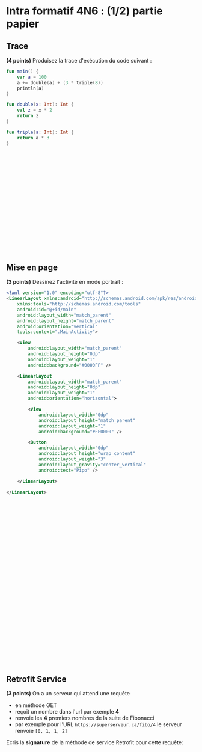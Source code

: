 # Intra formatif 4N6 : (1/2) partie papier

## Trace

**(4 points)** Produisez la trace d'exécution du code suivant :

```kotlin showLineNumbers
fun main() {
    var a = 100
    a += double(a) + (3 * triple(8))
    println(a)
}

fun double(x: Int): Int {
    val z = x * 2
    return z
}

fun triple(a: Int): Int {
    return a * 3
}
```

```




















```

## Mise en page

**(3 points)** Dessinez l'activité en mode portrait :

```xml showLineNumbers
<?xml version="1.0" encoding="utf-8"?>
<LinearLayout xmlns:android="http://schemas.android.com/apk/res/android"
    xmlns:tools="http://schemas.android.com/tools"
    android:id="@+id/main"
    android:layout_width="match_parent"
    android:layout_height="match_parent"
    android:orientation="vertical"
    tools:context=".MainActivity">

    <View
        android:layout_width="match_parent"
        android:layout_height="0dp"
        android:layout_weight="1"
        android:background="#0000FF" />

    <LinearLayout
        android:layout_width="match_parent"
        android:layout_height="0dp"
        android:layout_weight="1"
        android:orientation="horizontal">

        <View
            android:layout_width="0dp"
            android:layout_height="match_parent"
            android:layout_weight="1"
            android:background="#FF0000" />

        <Button
            android:layout_width="0dp"
            android:layout_height="wrap_content"
            android:layout_weight="3"
            android:layout_gravity="center_vertical"
            android:text="Pipo" />

    </LinearLayout>

</LinearLayout>
```

```
































```

## Retrofit Service

**(3 points)** On a un serveur qui attend une requête
- en méthode GET
- reçoit un nombre dans l'url par exemple **4**
- renvoie les **4** premiers nombres de la suite de Fibonacci
- par exemple pour l'URL `https://superserveur.ca/fibo/4` le serveur renvoie `[0, 1, 1, 2]`

Écris la **signature** de la méthode de service Retrofit pour cette requête:

```








```










